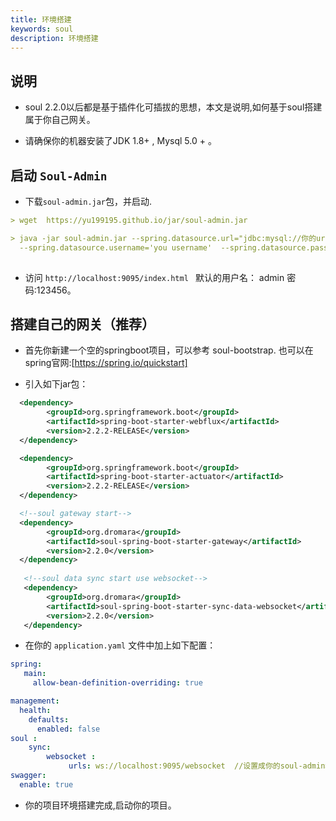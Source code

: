 ```yaml
---
title: 环境搭建
keywords: soul
description: 环境搭建
---
```


## 说明

* soul 2.2.0以后都是基于插件化可插拔的思想，本文是说明,如何基于soul搭建属于你自己网关。

* 请确保你的机器安装了JDK 1.8+ , Mysql 5.0 + 。

## 启动 `Soul-Admin`

* 下载`soul-admin.jar`包，并启动.
```yaml
> wget  https://yu199195.github.io/jar/soul-admin.jar

> java -jar soul-admin.jar --spring.datasource.url="jdbc:mysql://你的url:3306/soul?useUnicode=true&characterEncoding=utf-8&useSSL=false"  
  --spring.datasource.username='you username'  --spring.datasource.password='you password'
 
```
* 访问 `http://localhost:9095/index.html ` 默认的用户名： admin  密码:123456。

## 搭建自己的网关（推荐）

* 首先你新建一个空的springboot项目，可以参考 soul-bootstrap. 也可以在spring官网:[https://spring.io/quickstart]

* 引入如下jar包：
```xml
  <dependency>
        <groupId>org.springframework.boot</groupId>
        <artifactId>spring-boot-starter-webflux</artifactId>
        <version>2.2.2-RELEASE</version>
  </dependency>

  <dependency>
        <groupId>org.springframework.boot</groupId>
        <artifactId>spring-boot-starter-actuator</artifactId>
        <version>2.2.2-RELEASE</version>
  </dependency>

  <!--soul gateway start-->
  <dependency>
        <groupId>org.dromara</groupId>
        <artifactId>soul-spring-boot-starter-gateway</artifactId>
        <version>2.2.0</version>
  </dependency>
  
   <!--soul data sync start use websocket-->
   <dependency>
        <groupId>org.dromara</groupId>
        <artifactId>soul-spring-boot-starter-sync-data-websocket</artifactId>
        <version>2.2.0</version>
   </dependency>
```

* 在你的 `application.yaml` 文件中加上如下配置：
```yaml
spring:
   main:
     allow-bean-definition-overriding: true

management:
  health:
    defaults:
      enabled: false
soul :
    sync:
        websocket :
             urls: ws://localhost:9095/websocket  //设置成你的soul-admin地址
swagger:
  enable: true
```
* 你的项目环境搭建完成,启动你的项目。










